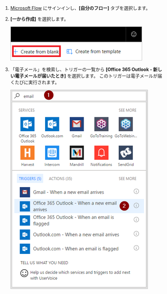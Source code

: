 1. [Microsoft Flow](https://flow.microsoft.com) にサインインし、**[自分のフロー]** タブを選択します。
2. **[一から作成]** を選択します。
   
    ![空のフロー](media/email-triggers/email-triggers-create-blank.png)
3. 「電子メール」を検索し、トリガーの一覧から **[Office 365 Outlook - 新しい電子メールが届いたとき]** を選択します。 このトリガーは電子メールが届くたびに実行されます。
   
    ![電子メールの検索](media/email-triggers/email-triggers-1.png)

